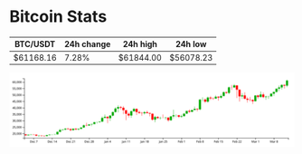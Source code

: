# Bitcoin Stats

BTC/USDT|24h change|24h high|24h low|
|---|---|---|---|
|$61168.16|7.28%|$61844.00|$56078.23|

<img src="./chart.svg">
